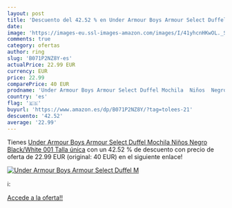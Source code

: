 ```yaml
---
layout: post
title: 'Descuento del 42.52 % en Under Armour Boys Armour Select Duffel M'
date: 
image: 'https://images-eu.ssl-images-amazon.com/images/I/41yhcnHKwOL._SL200_.jpg'
comments: true
category: ofertas
author: ring
slug: 'B071P2NZ8Y-es'
actualPrice: 22.99 EUR
currency: EUR
price: 22.99
comparePrice: 40 EUR
prodname: 'Under Armour Boys Armour Select Duffel Mochila  Niños  Negro Black/White 001  Talla única'
country: 'es'
flag: '🇪🇸'
buyurl: 'https://www.amazon.es/dp/B071P2NZ8Y/?tag=tolees-21'
descuento: '42.52'
average: '22.99'
---
```


Tienes [Under Armour Boys Armour Select Duffel Mochila  Niños  Negro Black/White 001  Talla única](https://www.amazon.es/dp/B071P2NZ8Y/?tag=tolees-21) con un 42.52 % de descuento con precio de oferta de 22.99 EUR (original: 40 EUR) en el siguiente enlace!

[![Under Armour Boys Armour Select Duffel M](https://images-eu.ssl-images-amazon.com/images/I/41yhcnHKwOL._SL200_.jpg)](https://www.amazon.es/dp/B071P2NZ8Y/?tag=tolees-21)

ℹ️:


[Accede a la oferta!!](https://www.amazon.es/dp/B071P2NZ8Y/?tag=tolees-21)
